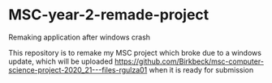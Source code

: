 # MSC-year-2-remade-project
Remaking application after windows crash 


This repository is to remake my MSC project which broke due to a windows update, which will be uploaded https://github.com/Birkbeck/msc-computer-science-project-2020_21---files-rgulza01 when it is ready for submission
